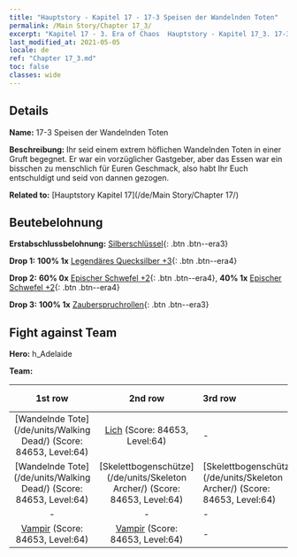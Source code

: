 ```yaml
---
title: "Hauptstory - Kapitel 17 - 17-3 Speisen der Wandelnden Toten"
permalink: /Main Story/Chapter 17_3/
excerpt: "Kapitel 17 - 3. Era of Chaos  Hauptstory - Kapitel 17_3. 17-3 Speisen der Wandelnden Toten"
last_modified_at: 2021-05-05
locale: de
ref: "Chapter 17_3.md"
toc: false
classes: wide
---
```


## Details

 **Name:** 17-3 Speisen der Wandelnden Toten

 **Beschreibung:** Ihr seid einem extrem höflichen Wandelnden Toten in einer Gruft begegnet. Er war ein vorzüglicher Gastgeber, aber das Essen war ein bisschen zu menschlich für Euren Geschmack, also habt Ihr Euch entschuldigt und seid von dannen gezogen.

 **Related to:** [Hauptstory Kapitel 17](/de/Main Story/Chapter 17/)

## Beutebelohnung

 **Erstabschlussbelohnung:** [Silberschlüssel](/ItemsDE/con_693/){: .btn .btn--era3}

 **Drop 1:** **100% 1x** [Legendäres Quecksilber +3](/ItemsDE/mat_56/){: .btn .btn--era4}

 **Drop 2:** **60% 0x** [Epischer Schwefel +2](/ItemsDE/mat_50/){: .btn .btn--era4}, **40% 1x** [Epischer Schwefel +2](/ItemsDE/mat_50/){: .btn .btn--era4}

 **Drop 3:** **100% 1x** [Zauberspruchrollen](/ItemsDE/con_694/){: .btn .btn--era3}


## Fight against Team
 **Hero:** h_Adelaide

 **Team:**


  | 1st row | 2nd row | 3rd row | 4th row |
  |:----:|:----:|:----|:----:|
  | [Wandelnde Tote](/de/units/Walking Dead/) (Score: 84653, Level:64)  | [Lich](/de/units/Lich/) (Score: 84653, Level:64)  | - | - |
  | [Wandelnde Tote](/de/units/Walking Dead/) (Score: 84653, Level:64)  | [Skelettbogenschütze](/de/units/Skeleton Archer/) (Score: 84653, Level:64)  | [Skelettbogenschütze](/de/units/Skeleton Archer/) (Score: 84653, Level:64)  | - |
  | - | - | - | - |
  | [Vampir](/de/units/Vampire/) (Score: 84653, Level:64)  | [Vampir](/de/units/Vampire/) (Score: 84653, Level:64)  | - | - |


